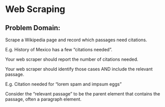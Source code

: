 # Web Scraping

## Problem Domain:

Scrape a Wikipedia page and record which passages need citations.

E.g. History of Mexico has a few “citations needed”.

Your web scraper should report the number of citations needed.

Your web scraper should identify those cases AND include the relevant passage.

E.g. Citation needed for “lorem spam and impsum eggs”

Consider the “relevant passage” to be the parent element that contains the passage, often a paragraph element.